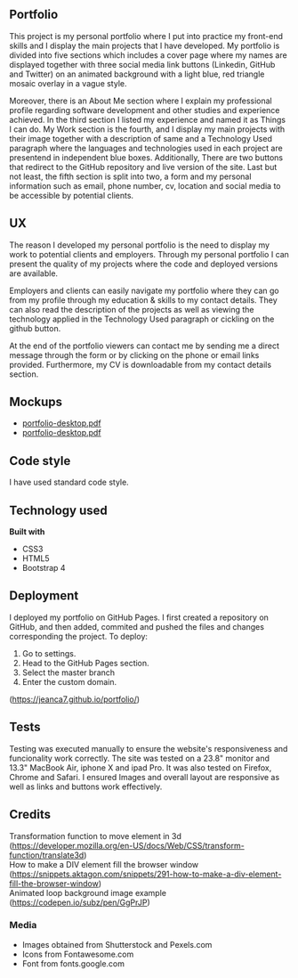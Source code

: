 ## Portfolio
This project is my personal portfolio where I put into practice my front-end skills and I display the main projects that I have developed. My portfolio is divided into five sections which includes a cover page where my 
names are displayed together with three social media link buttons (Linkedin, GitHub and Twitter) on an animated background with a light blue, red triangle mosaic overlay in a vague style.  

Moreover, there is an About Me section where I explain my professional profile regarding software development and other studies and experience achieved. In the third section I listed my experience and named it as Things I can do. 
My Work section is the fourth, and I display my main projects with their image together with a description of same and a Technology Used paragraph where the languages and technologies used in each project are presentend in independent 
blue boxes. Additionally, There are two buttons that redirect to the GitHub repository and live version of the site. Last but not least, the fifth section is split into two, a form and my personal information such as 
email, phone number, cv, location and social media to be accessible by potential clients.  

## UX
The reason I developed my personal portfolio is the need to display my work to potential clients and employers. Through my personal portfolio I can present the quality of my projects where the code and deployed versions 
are available.  

Employers and clients can easily navigate my portfolio where they can go from my profile through my education & skills to my contact details. They can also read the description of the projects as well as viewing the technology applied in the Technology Used 
paragraph or cickling on the github button. 

At the end of the portfolio viewers can contact me by sending me a direct message through the form or by clicking on the phone or email links provided. Furthermore, my CV is downloadable from my contact details section.  

## Mockups
* [portfolio-desktop.pdf](https://github.com/Jeanca7/portfolio/files/3065376/portfolio-desktop.pdf)
* [portfolio-desktop.pdf](https://github.com/Jeanca7/portfolio/files/3065386/portfolio-desktop.pdf)

## Code style
I have used standard code style.

## Technology used
<b>Built with</b>
* CSS3
* HTML5
* Bootstrap 4  

## Deployment
I deployed my portfolio on GitHub Pages. I first created a repository on GitHub, and then added, commited and pushed the files and changes corresponding the project. 
To deploy:  
1. Go to settings.
2. Head to the GitHub Pages section.  
3. Select the master branch
4. Enter the custom domain. 

(https://jeanca7.github.io/portfolio/)

## Tests
Testing was executed manually to ensure the website's responsiveness and funcionality work correctly. The site was tested on a 23.8" monitor and 13.3" MacBook Air, iphone X and ipad Pro. 
It was also tested on Firefox, Chrome and Safari. I ensured Images and overall layout are responsive as well as links and buttons work effectively.  

## Credits
 Transformation function to move element in 3d (https://developer.mozilla.org/en-US/docs/Web/CSS/transform-function/translate3d)  
 How to make a DIV element fill the browser window (https://snippets.aktagon.com/snippets/291-how-to-make-a-div-element-fill-the-browser-window)  
 Animated loop background image example (https://codepen.io/subz/pen/GgPrJP)    
 
### Media
* Images obtained from Shutterstock and Pexels.com  
* Icons from Fontawesome.com  
* Font from fonts.google.com
    